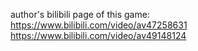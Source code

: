 author's bilibili page of this game:
https://www.bilibili.com/video/av47258631
https://www.bilibili.com/video/av49148124
